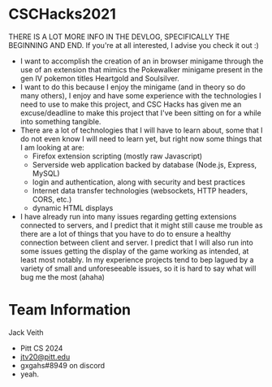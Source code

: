 # CSCHacks2021
THERE IS A LOT MORE INFO IN THE DEVLOG, SPECIFICALLY THE BEGINNING AND END. If you're at all interested, I advise you check it out :)

- I want to accomplish the creation of an in browser minigame through the use of an extension that mimics the Pokewalker minigame present in the gen IV pokemon titles Heartgold and Soulsilver.
- I want to do this because I enjoy the minigame (and in theory so do many others), I enjoy and have some experience with the technologies I need to use to make this project, and CSC Hacks has given me an excuse/deadline to make this project that I've been sitting on for a while into something tangible.
- There are a lot of technologies that I will have to learn about, some that I do not even know I will need to learn yet, but right now some things that I am looking at are:
  - Firefox extension scripting (mostly raw Javascript)
  - Serverside web application backed by database (Node.js, Express, MySQL)
  - login and authentication, along with security and best practices
  - Internet data transfer technologies (websockets, HTTP headers, CORS, etc.)
  - dynamic HTML displays
- I have already run into many issues regarding getting extensions connected to servers, and I predict that it might still cause me trouble as there are a lot of things that you have to do to ensure a healthy connection between client and server. I predict that I will also run into some issues getting the display of the game working as intended, at least most notably. In my experience projects tend to bep lagued by a variety of small and unforeseeable issues, so it is hard to say what will bug me the most (ahaha)

# Team Information
Jack Veith
- Pitt CS 2024
- jtv20@pitt.edu
- gxgahs#8949 on discord
- yeah.
